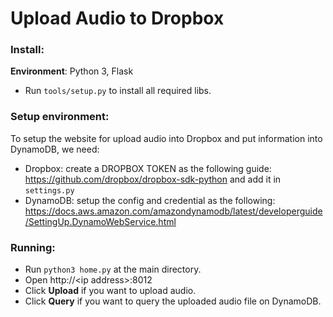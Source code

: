 # Upload Audio to Dropbox

### Install:

**Environment**: Python 3, Flask

- Run `tools/setup.py` to install all required libs.

### Setup environment:

To setup the website for upload audio into Dropbox and put information into DynamoDB, we need:

- Dropbox: create a DROPBOX TOKEN as the following guide: https://github.com/dropbox/dropbox-sdk-python and add it in `settings.py`
- DynamoDB: setup the config and credential as the following: https://docs.aws.amazon.com/amazondynamodb/latest/developerguide/SettingUp.DynamoWebService.html

### Running:

- Run `python3 home.py` at the main directory.
- Open http://\<ip address\>:8012
- Click **Upload** if you want to upload audio.
- Click **Query** if you want to query the uploaded audio file on DynamoDB.
